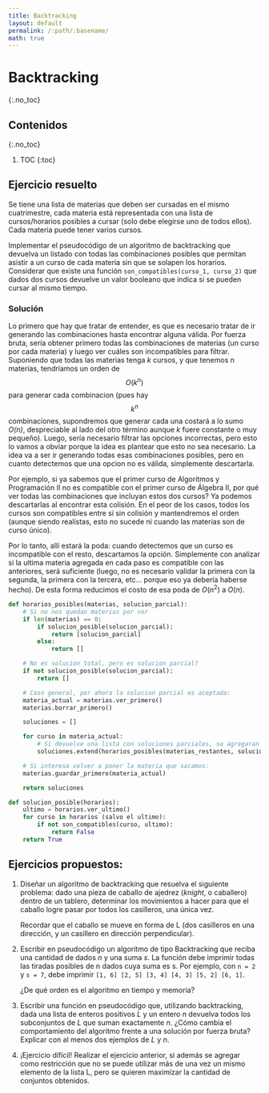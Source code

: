 ```yaml
---
title: Backtracking
layout: default
permalink: /:path/:basename/
math: true
---
```


# Backtracking
{:.no_toc}

## Contenidos
{:.no_toc}

1. TOC
{:toc}

## Ejercicio resuelto

Se tiene una lista de materias que deben ser cursadas en el mismo cuatrimestre, cada materia está representada con una lista de cursos/horarios posibles a cursar (solo debe elegirse uno de todos ellos). Cada materia puede tener varios cursos.

Implementar el pseudocódigo de un algoritmo de backtracking que devuelva un listado con todas las combinaciones posibles que permitan asistir a un curso de cada materia sin que se solapen los horarios.
Considerar que existe una función `son_compatibles(curso_1, curso_2)` que dados dos cursos devuelve un valor booleano que indica si se pueden cursar al mismo tiempo.

### Solución

Lo primero que hay que tratar de entender, es que es necesario tratar de ir generando las combinaciones hasta encontrar alguna válida. Por fuerza bruta, sería obtener primero todas las combinaciones de materias (un curso por cada materia) y luego ver cuáles son incompatibles para filtrar.
Suponiendo que todas las materias tenga _k_ cursos, y que tenemos _n_ materias, tendríamos un orden de $$O(k^n)$$ para generar cada combinacion (pues hay $$k^n$$ combinaciones, supondremos que generar cada una costará a lo sumo _O(n)_, despreciable al lado del otro término aunque _k_ fuere constante o muy pequeño).
Luego, sería necesario filtrar las opciones incorrectas, pero esto lo vamos a obviar porque la idea es plantear que esto no sea necesario. La idea va a ser ir generando todas esas combinaciones posibles, pero en cuanto detectemos que una opcion no es válida, simplemente descartarla.

Por ejemplo, si ya sabemos que el primer curso de Algoritmos y Programación II no es compatible con el primer curso de Álgebra II, por qué ver todas las combinaciones que incluyan estos dos cursos? Ya podemos descartarlas al encontrar esta colisión. En el peor de los casos, todos los cursos son compatibles entre sí sin colisión y mantendremos el orden (aunque siendo realistas, esto no sucede ni cuando las materias son de curso único).

Por lo tanto, allí estará la poda: cuando detectemos que un curso es incompatible con el resto, descartamos la opción. Simplemente con analizar si la ultima materia agregada en cada paso es compatible con las anteriores, será suficiente (luego, no es necesario validar la primera con la segunda, la primera con la tercera, etc... porque eso ya debería haberse hecho). De esta forma reducimos el costo de esa poda de $O(n^2)$ a $O(n)$.

```python
def horarios_posibles(materias, solucion_parcial):
    # Si no nos quedan materias por ver
    if len(materias) == 0:
        if solucion_posible(solucion_parcial):
            return [solucion_parcial]
        else:
            return []

    # No es solucion total, pero es solucion parcial?
    if not solucion_posible(solucion_parcial):
        return []

    # Caso general, por ahora la solucion parcial es aceptada:
    materia_actual = materias.ver_primero()
    materias.borrar_primero()

    soluciones = []

    for curso in materia_actual:
        # Si devuelve una lista con soluciones parciales, se agregaran todas a esta lista. Si devuelve lista vacia, no hara nada
        soluciones.extend(horarios_posibles(materias_restantes, solucion_parcial + [curso]))

    # Si interesa volver a poner la materia que sacamos:
    materias.guardar_primero(materia_actual)

    return soluciones

def solucion_posible(horarios):
    ultimo = horarios.ver_ultimo()
    for curso in horarios (salvo el ultimo):
        if not son_compatibles(curso, ultimo):
            return False
    return True
```

## Ejercicios propuestos:

1. Diseñar un algoritmo de backtracking que resuelva el siguiente problema: dado una pieza de caballo de ajedrez (_knight_, o caballero) dentro de un tablero, determinar los movimientos a hacer para que el caballo logre pasar por todos los casilleros, una única vez.

   Recordar que el caballo se mueve en forma de L (dos casilleros en una dirección, y un casillero en dirección perpendicular).

2. Escribir en pseudocódigo un algoritmo de tipo Backtracking que reciba una cantidad de dados _n_ y una suma _s_. La función debe imprimir todas las tiradas posibles de n dados cuya suma es s. Por ejemplo, con `n = 2` y `s = 7`, debe imprimir `[1, 6] [2, 5] [3, 4] [4, 3] [5, 2] [6, 1]`.

   ¿De qué orden es el algoritmo en tiempo y memoria?

3. Escribir una función en pseudocódigo que, utilizando backtracking, dada una lista de enteros positivos _L_ y un entero _n_ devuelva todos los subconjuntos de _L_ que suman exactamente _n_. ¿Cómo cambia el comportamiento del algoritmo frente a una solución por fuerza bruta? Explicar con al menos dos ejemplos de _L_ y _n_.

4. ¡Ejercicio difícil! Realizar el ejercicio anterior, si además se agregar como restricción que no se puede utilizar más de una vez un mismo elemento de la lista L, pero se quieren maximizar la cantidad de conjuntos obtenidos.
